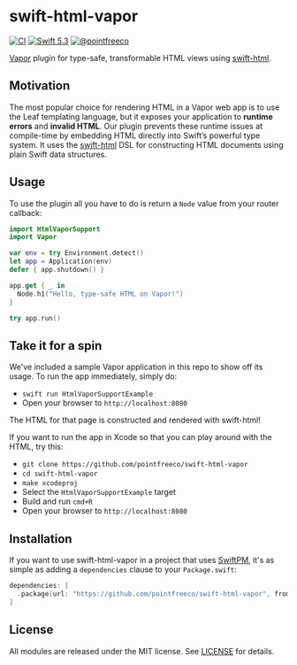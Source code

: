 # swift-html-vapor

[![CI](https://github.com/pointfreeco/swift-html-vapor/actions/workflows/ci.yml/badge.svg)](https://github.com/pointfreeco/swift-html-vapor/actions/workflows/ci.yml)
[![Swift 5.3](https://img.shields.io/badge/swift-5.3-ED523F.svg?style=flat)](https://swift.org/download/)
[![@pointfreeco](https://img.shields.io/badge/contact-@pointfreeco-5AA9E7.svg?style=flat)](https://twitter.com/pointfreeco)

[Vapor](https://vapor.codes) plugin for type-safe, transformable HTML views using [swift-html](https://github.com/pointfreeco/swift-html).

## Motivation

The most popular choice for rendering HTML in a Vapor web app is to use the Leaf templating language, but it exposes your application to **runtime errors** and **invalid HTML**. Our plugin prevents these runtime issues at compile-time by embedding HTML directly into Swift’s powerful type system. It uses the [swift-html](https://github.com/pointfreeco/swift-html) DSL for constructing HTML documents using plain Swift data structures.

## Usage

To use the plugin all you have to do is return a `Node` value from your router callback:

``` swift
import HtmlVaporSupport
import Vapor

var env = try Environment.detect()
let app = Application(env)
defer { app.shutdown() }

app.get { _ in
  Node.h1("Hello, type-safe HTML on Vapor!")
}

try app.run()
```

## Take it for a spin

We've included a sample Vapor application in this repo to show off its usage. To run the app immediately, simply do:

* `swift run HtmlVaporSupportExample`
* Open your browser to `http://localhost:8080`

The HTML for that page is constructed and rendered with swift-html!

If you want to run the app in Xcode so that you can play around with the HTML, try this:

* `git clone https://github.com/pointfreeco/swift-html-vapor`
* `cd swift-html-vapor`
* `make xcodeproj`
* Select the `HtmlVaporSupportExample` target
* Build and run `cmd+R`
* Open your browser to `http://localhost:8080`

## Installation

If you want to use swift-html-vapor in a project that uses [SwiftPM](https://swift.org/package-manager/), it's as simple as adding a `dependencies` clause to your `Package.swift`:

``` swift
dependencies: [
  .package(url: "https://github.com/pointfreeco/swift-html-vapor", from: "0.4.0")
]
```

## License

All modules are released under the MIT license. See [LICENSE](LICENSE) for details.
